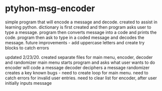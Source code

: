 # ptyhon-msg-encoder
simple program that will encode a message and decode.
created to assist in learning python.
dictionary is first created and then program asks user to type a message.
program then converts message into a code and prints the code.
program then ask to type in a coded message and decodes the message.
future improvements - add uppercase letters and create try blocks to catch errors

updated 2/23/20.
created separate files for main menu, encoder, decoder and randomizer
main menu starts program and asks what user wants to do
encoder will code a message
decoder deciphers a message
randomizer creates a key
known bugs - need to create loop for main menu. need to catch errors for invalid user entries. need to clear list for encoder, after user initially inputs message
